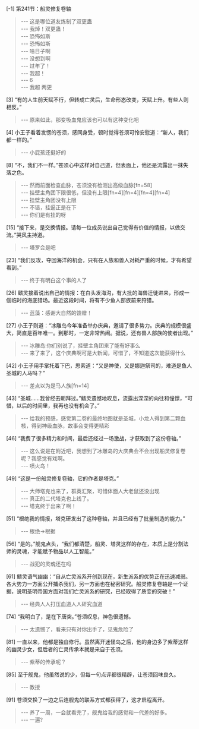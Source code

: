 
[-1] 第241节：船灵修复卷轴
>--- 这是哪位道友炼制了双更蛊<br>
>--- 我焯！双更蛊！<br>
>--- 恐怖如斯<br>
>--- 恐怖如斯<br>
>--- 啥日子啊<br>
>--- 没想到啊<br>
>--- 过年了！<br>
>--- 我超！<br>
>--- 6<br>
>--- 我超 两更<br>

[3] “有的人生前天赋不行，但转成亡灵后，生命形态改变，天赋上升。有些人则相反。”
>--- 原来如此，那变吸血鬼应该也可以有这种变化吧<br>

[4] 小王子看着发愣的苍须，感同身受，顿时觉得苍须可怜安慰道：“新人，我们都一样的。”
>--- 小屁孩还挺好的<br>

[8] “不，我们不一样。”苍须心中这样对自己道，但表面上，他还是流露出一抹失落之色。
>--- 然而前面检查血脉，苍须没有检测出高级血脉[fn=58]<br>
>--- 挂壁主角团下限很低，但没有上限[fn=4][fn=4][fn=4][fn=4]<br>
>--- 挂壁主角团没有上限<br>
>--- 不错，挂逼正是在下<br>
>--- 你们是有挂的呀<br>

[15] “接下来，是交换情报。请每一位成员说出自己觉得有价值的情报，以做交流。”哭风主持道。
>--- 塔罗会是吧<br>

[23] “我们反攻，夺回海洋的机会，只有在人族和兽人对耗严重的时候，才有希望看到。”
>--- 终于有明白这个事的人了<br>

[26] 鳍灵接着说出自己的情报：在白头发海沟，有大批的海兽迁徙进来，形成一個临时的海底猎场。最近这段时间，将有不少鱼人部族前来狩猎。
>--- 蓝藻：感谢大自然的馈赠！<br>

[27] 小王子则道：“冰雕岛今年准备举办庆典，邀请了很多势力。庆典的规模很盛大，简直是百年唯一。到那时，一定非常热闹。据说，还有兽人部族的使者出现。”
>--- 冰雕岛:你们别说了，挂壁主角团来了能有好事么<br>
>--- 来了来了，这个庆典啊可是大新闻，可惜了，不知道这次能获得什么<br>

[42] 小王子用手掌托着下巴，思索道：“又是神使，又是娜迦祭司的，难道是鱼人圣城的人马吗？”
>--- 差点以为是马人族[fn=14]<br>

[43] “圣城……我曾经去朝拜过。”鳍灵遗憾地叹息，流露出深深的向往和憧憬，“可惜，以后的时间里，我再也没有机会了。”
>--- 给我的预感，感觉第二卷的最终地图就是圣城，小龙人得到第二颗血核，得到神级血脉，故事会变得更精彩<br>

[46] “我费了很多精力和时间，最后还经过一场激战，才获取到了这份卷轴。”
>--- 这么说是在附近吧，我想到了冰雕岛的大庆典会不会出现船灵修复卷呢？我感觉有戏啊。<br>
>--- 喷火岛！<br>

[49] “这是一份船灵修复卷轴，它的作者是塔克。”
>--- 大师塔克也来了，群英汇聚，可惜体面人大老鼠还没出现<br>
>--- 真正的二代塔克也上线了。<br>
>--- 塔克终于出来了啊！<br>

[51] “根绝我的情报，塔克研发出了这种卷轴，并且已经有了批量制造的能力。”
>--- 根绝->根据<br>

[56] “是的。”舰鬼点头，“我们都清楚，船灵、塔灵这样的存在，本质上是分割法师的灵魂，才能赋予物品以人工智能。”
>--- 战犯的灵魂还在吗<br>

[61] 鳍灵语气幽幽：“自从亡灵派系开创到现在，新生派系的优势正在迅速减弱。各大势力一方面公开捕杀我们，另一方面也在秘密研究。船灵修复卷轴是一个证据，说明圣明帝国方面对我们亡灵派系的研究，已经取得了质变的突破！”
>--- 经典人人打压血道人人研究血道<br>

[74] “我明白了，是在下唐突。”苍须叹息，神色很遗憾。
>--- 太遗憾了，看来只有对你出手了，见鬼危险了<br>

[81] 一直以来，他都是独自修行。虽然离开迷怪岛之后，他的身边多了紫蒂这样的幽灵少女，但后者的亡灵传承本就是来自于苍须。
>--- 紫蒂的传承呢？<br>

[85] 至于舰鬼，他虽然说的少，但每一句点评都很精辟，让苍须回味良久。
>--- 教授<br>

[91] 苍须交换了一边之后连舰鬼的联系方式都获得了，这才启程离开。
>--- 养了一周，一会就看完了，舰鬼给我的感觉和一代差的好多。<br>
>--- 一遍?<br>
